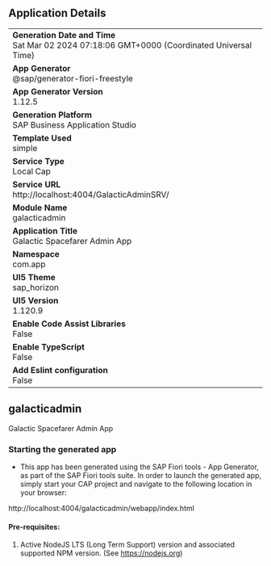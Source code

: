 ## Application Details
|               |
| ------------- |
|**Generation Date and Time**<br>Sat Mar 02 2024 07:18:06 GMT+0000 (Coordinated Universal Time)|
|**App Generator**<br>@sap/generator-fiori-freestyle|
|**App Generator Version**<br>1.12.5|
|**Generation Platform**<br>SAP Business Application Studio|
|**Template Used**<br>simple|
|**Service Type**<br>Local Cap|
|**Service URL**<br>http://localhost:4004/GalacticAdminSRV/
|**Module Name**<br>galacticadmin|
|**Application Title**<br>Galactic Spacefarer Admin App|
|**Namespace**<br>com.app|
|**UI5 Theme**<br>sap_horizon|
|**UI5 Version**<br>1.120.9|
|**Enable Code Assist Libraries**<br>False|
|**Enable TypeScript**<br>False|
|**Add Eslint configuration**<br>False|

## galacticadmin

Galactic Spacefarer Admin App

### Starting the generated app

-   This app has been generated using the SAP Fiori tools - App Generator, as part of the SAP Fiori tools suite.  In order to launch the generated app, simply start your CAP project and navigate to the following location in your browser:

http://localhost:4004/galacticadmin/webapp/index.html

#### Pre-requisites:

1. Active NodeJS LTS (Long Term Support) version and associated supported NPM version.  (See https://nodejs.org)


